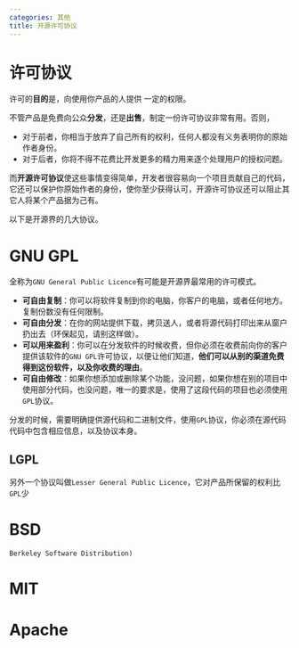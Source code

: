 ```yaml
---
categories: 其他
title: 开源许可协议
---
```


# 许可协议

许可的**目的**是，向使用你产品的人提供 一定的权限。

不管产品是免费向公众**分发**，还是**出售**，制定一份许可协议非常有用。否则，

- 对于前者，你相当于放弃了自己所有的权利，任何人都没有义务表明你的原始作者身份。
- 对于后者，你将不得不花费比开发更多的精力用来逐个处理用户的授权问题。

而**开源许可协议**使这些事情变得简单，开发者很容易向一个项目贡献自己的代码，它还可以保护你原始作者的身份，使你至少获得认可，开源许可协议还可以阻止其它人将某个产品据为己有。

以下是开源界的几大协议。

# GNU GPL

全称为`GNU General Public Licence`有可能是开源界最常用的许可模式。

- **可自由复制**：你可以将软件复制到你的电脑，你客户的电脑，或者任何地方。复制份数没有任何限制。
- **可自由分发**：在你的网站提供下载，拷贝送人，或者将源代码打印出来从窗户扔出去（环保起见，请别这样做）。
- **可以用来盈利**：你可以在分发软件的时候收费，但你必须在收费前向你的客户提供该软件的`GNU GPL`许可协议，以便让他们知道，**他们可以从别的渠道免费得到这份软件，以及你收费的理由**。
- **可自由修改**：如果你想添加或删除某个功能，没问题，如果你想在别的项目中使用部分代码，也没问题，唯一的要求是，使用了这段代码的项目也必须使用`GPL`协议。

分发的时候，需要明确提供源代码和二进制文件，使用`GPL`协议，你必须在源代码代码中包含相应信息，以及协议本身。

## LGPL

另外一个协议叫做`Lesser General Public Licence`，它对产品所保留的权利比`GPL`少

# BSD

`Berkeley Software Distribution)`

# MIT

# Apache

